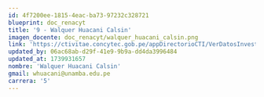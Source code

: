 ```yaml
---
id: 4f7200ee-1815-4eac-ba73-97232c328721
blueprint: doc_renacyt
title: '9 - Walquer Huacani Calsin'
imagen_docente: doc_renacyt/walquer_huacani_calsin.png
link: 'https://ctivitae.concytec.gob.pe/appDirectorioCTI/VerDatosInvestigador.do?id_investigador=89009'
updated_by: 06ac68ab-d29f-41e9-9b9a-dd4da3996484
updated_at: 1739931657
nombre: 'Walquer Huacani Calsin'
gmail: whuacani@unamba.edu.pe
carrera: '5'
---
```

